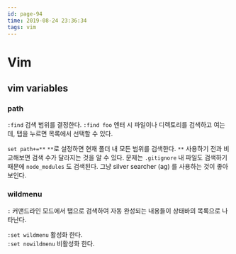 ```yaml
---
id: page-94
time: 2019-08-24 23:36:34
tags: vim
---
```

# Vim

## vim variables

### path

`:find` 검색 범위를 결정한다.
`:find foo` 엔터 시 파일이나 디렉토리를 검색하고 여는데,
탭을 누르면 목록에서 선택할 수 있다.

`set path+=**` `**`로 설정하면 현재 폴더 내 모든 범위를 검색한다.
`**` 사용하기 전과 비교해보면 검색 수가 달라지는 것을 알 수 있다.
문제는 `.gitignore` 내 파일도 검색하기 때문에 `node_modules` 도 검색된다.
그냥 silver searcher (ag) 를 사용하는 것이 좋아 보인다.

### wildmenu

`:` 커맨드라인 모드에서 탭으로 검색하여 자동 완성되는 내용들이
상태바의 목록으로 나타난다.

`:set wildmenu` 활성화 한다.<br>
`:set nowildmenu` 비활성화 한다.
